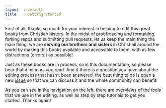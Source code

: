 ```yaml
---
layout  : default
title   : Getting Started
---
```

First of all, thanks so much for your interest in helping to edit this great books from Christian history. In the midst of proofreading and formatting, forking repos and submitting pull requests, let us keep the main thing the main thing: we are **serving our brothers and sisters** in Christ all around the world by making this books available and accessible to them, with as few distractions (errors!) as possible!

Just as these books are in process, so is this documentation, so please bear that it mind as you read. And if there is a question you have about the editing process that hasn't been answered, the best thing to do is open a new [issue](/issues/) so that we can discuss it and the whole community can benefit!

As you can see in the navigation on the left, there are overviews of the tools that we use in the editing, as well as step by step tutorials to get you started. Thanks again!

